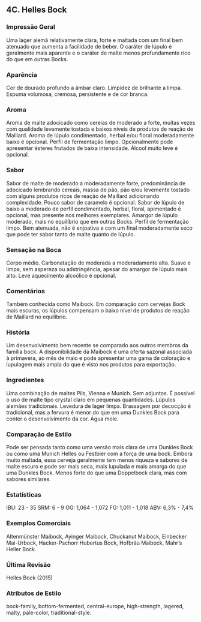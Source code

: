## 4C. Helles Bock

### Impressão Geral

Uma lager alemã relativamente clara, forte e maltada com um final bem atenuado que aumenta a facilidade de beber. O caráter de lúpulo é geralmente mais aparente e o caráter de malte menos profundamente rico do que em outras Bocks.

### Aparência

Cor de dourado profundo a âmbar claro. Limpidez de brilhante a limpa. Espuma volumosa, cremosa, persistente e de cor branca.

### Aroma

Aroma de malte adocicado como cereias de moderado a forte, muitas vezes com qualidade levemente tostada e baixos níveis de produtos de reação de Maillard. Aroma de lúpulo condimentado, herbal e/ou floral moderadamente baixo é opcional. Perfil de fermentação limpo. Opcionalmente pode apresentar ésteres frutados de baixa intensidade. Álcool muito leve é opcional.

### Sabor

Sabor de malte de moderado a moderadamente forte, predominância de adocicado lembrando cereais, massa de pão, pão e/ou levemente tostado com alguns produtos ricos de reação de Maillard adicionando complexidade. Pouco sabor de caramelo é opcional. Sabor de lúpulo de baixo a moderado de perfil condimentado, herbal, floral, apimentado é opcional, mas presente nos melhores exemplares. Amargor de lúpulo moderado, mais no equilíbrio que em outras Bocks. Perfil de fermentação limpo. Bem atenuada, não é enjoativa e com um final moderadamente seco que pode ter sabor tanto de malte quanto de lúpulo.

### Sensação na Boca

Corpo médio. Carbonatação de moderada a moderadamente alta. Suave e limpa, sem aspereza ou adstringência, apesar do amargor de lúpulo mais alto. Leve aquecimento alcoólico é opcional.

### Comentários

Também conhecida como Maibock. Em comparação com cervejas Bock mais escuras, os lúpulos compensam o baixo nível de produtos de reação de Maillard no equilíbrio.

### História

Um desenvolvimento bem recente se comparado aos outros membros da família bock. A disponibilidade da Maibock é uma oferta sazonal associada à primavera, ao mês de maio e pode apresentar uma gama de coloração e lupulagem mais ampla do que é visto nos produtos para exportação.

### Ingredientes

Uma combinação de maltes Pils, Vienna e Munich. Sem adjuntos. É possível o uso de malte tipo crystal claro em pequenas quantidades. Lúpulos alemães tradicionais. Levedura de lager limpa. Brassagem por decocção é tradicional, mas a fervura é menor do que em uma Dunkles Bock para conter o desenvolvimento da cor. Água mole.

### Comparação de Estilo

Pode ser pensada tanto como uma versão mais clara de uma Dunkles Bock ou como uma Munich Helles ou Festbier com a força de uma bock. Embora muito maltada, essa cerveja geralmente tem menos riqueza e sabores de malte escuro e pode ser mais seca, mais lupulada e mais amarga do que uma Dunkles Bock. Menos forte do que uma Doppelbock clara, mas com sabores similares.

### Estatísticas

IBU: 23 - 35
SRM: 6 - 9
OG: 1,064 - 1,072
FG: 1,011 - 1,018
ABV: 6,3% - 7,4%

### Exemplos Comerciais

Altenmünster Maibock, Ayinger Maibock, Chuckanut Maibock, Einbecker Mai-Urbock, Hacker-Pschorr Hubertus Bock, Hofbräu Maibock, Mahr’s Heller Bock.

### Última Revisão

Helles Bock (2015)

### Atributos de Estilo

bock-family, bottom-fermented, central-europe, high-strength, lagered, malty, pale-color, traditional-style.
